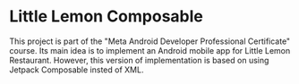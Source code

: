 # Little Lemon Composable
This project is part of the "Meta Android Developer Professional Certificate" course. Its main idea is to implement an Android mobile app for Little Lemon Restaurant. However, this version of implementation is based on using Jetpack Composable insted of XML.
